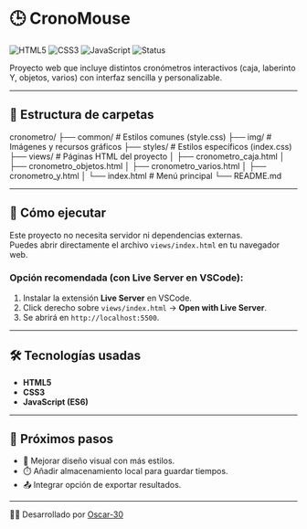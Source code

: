 # 🕒 CronoMouse

![HTML5](https://img.shields.io/badge/HTML5-E34F26?style=for-the-badge&logo=html5&logoColor=white)
![CSS3](https://img.shields.io/badge/CSS3-1572B6?style=for-the-badge&logo=css3&logoColor=white)
![JavaScript](https://img.shields.io/badge/JavaScript-323330?style=for-the-badge&logo=javascript&logoColor=F7DF1E)
![Status](https://img.shields.io/badge/Status-En%20desarrollo-yellow?style=for-the-badge)

Proyecto web que incluye distintos cronómetros interactivos (caja, laberinto Y, objetos, varios) con interfaz sencilla y personalizable.

---

## 📂 Estructura de carpetas

cronometro/
├── common/ # Estilos comunes (style.css)
├── img/ # Imágenes y recursos gráficos
├── styles/ # Estilos específicos (index.css)
├── views/ # Páginas HTML del proyecto
│ ├── cronometro_caja.html
│ ├── cronometro_objetos.html
│ ├── cronometro_varios.html
│ ├── cronometro_y.html
│ └── index.html # Menú principal
└── README.md



---

## 🚀 Cómo ejecutar

Este proyecto no necesita servidor ni dependencias externas.  
Puedes abrir directamente el archivo `views/index.html` en tu navegador web.

### Opción recomendada (con Live Server en VSCode):
1. Instalar la extensión **Live Server** en VSCode.
2. Click derecho sobre `views/index.html` → **Open with Live Server**.
3. Se abrirá en `http://localhost:5500`.

---

## 🛠️ Tecnologías usadas

- **HTML5**
- **CSS3**
- **JavaScript (ES6)**

---

## 📌 Próximos pasos

- 🎨 Mejorar diseño visual con más estilos.  
- ⏱️ Añadir almacenamiento local para guardar tiempos.  
- 📤 Integrar opción de exportar resultados.  

---

👨‍💻 Desarrollado por [Oscar-30](https://github.com/Oscar-30)

